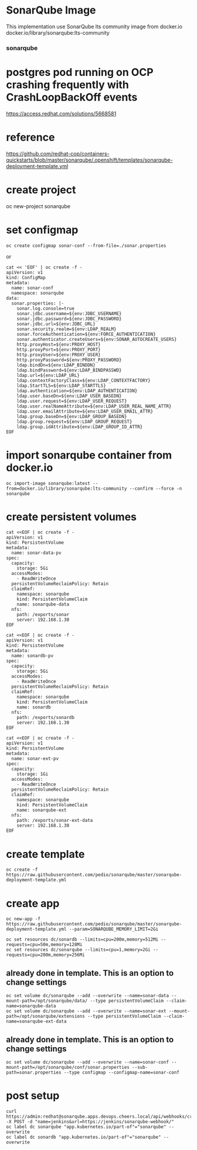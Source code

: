 # SonarQube Image 

This implementation use SonarQube lts community image from docker.io
docker.io/library/sonarqube:lts-community

### sonarqube

# postgres pod running on OCP crashing frequently with CrashLoopBackOff events
https://access.redhat.com/solutions/5668581

# reference
https://github.com/redhat-cop/containers-quickstarts/blob/master/sonarqube/.openshift/templates/sonarqube-deployment-template.yml

# create project
oc new-project sonarqube

# set configmap
```
oc create configmap sonar-conf --from-file=./sonar.properties
```

or 

```
cat << 'EOF' | oc create -f -
apiVersion: v1
kind: ConfigMap
metadata:
  name: sonar-conf
  namespace: sonarqube
data:
  sonar.properties: |-
    sonar.log.console=true
    sonar.jdbc.username=${env:JDBC_USERNAME}
    sonar.jdbc.password=${env:JDBC_PASSWORD}
    sonar.jdbc.url=${env:JDBC_URL}
    sonar.security.realm=${env:LDAP_REALM}
    sonar.forceAuthentication=${env:FORCE_AUTHENTICATION}
    sonar.authenticator.createUsers=${env:SONAR_AUTOCREATE_USERS}
    http.proxyHost=${env:PROXY_HOST}
    http.proxyPort=${env:PROXY_PORT}
    http.proxyUser=${env:PROXY_USER}
    http.proxyPassword=${env:PROXY_PASSWORD}
    ldap.bindDn=${env:LDAP_BINDDN}
    ldap.bindPassword=${env:LDAP_BINDPASSWD}
    ldap.url=${env:LDAP_URL}
    ldap.contextFactoryClass=${env:LDAP_CONTEXTFACTORY}
    ldap.StartTLS=${env:LDAP_STARTTLS}
    ldap.authentication=${env:LDAP_AUTHENTICATION}
    ldap.user.baseDn=${env:LDAP_USER_BASEDN}
    ldap.user.request=${env:LDAP_USER_REQUEST}
    ldap.user.realNameAttribute=${env:LDAP_USER_REAL_NAME_ATTR}
    ldap.user.emailAttribute=${env:LDAP_USER_EMAIL_ATTR}
    ldap.group.baseDn=${env:LDAP_GROUP_BASEDN}
    ldap.group.request=${env:LDAP_GROUP_REQUEST}
    ldap.group.idAttribute=${env:LDAP_GROUP_ID_ATTR}
EOF
```
# import sonarqube container from docker.io
```
oc import-image sonarqube:latest --from=docker.io/library/sonarqube:lts-community --confirm --force -n sonarqube
```

# create persistent volumes
```
cat <<EOF | oc create -f -
apiVersion: v1
kind: PersistentVolume
metadata:
  name: sonar-data-pv
spec:
  capacity:
    storage: 5Gi
  accessModes:
    - ReadWriteOnce
  persistentVolumeReclaimPolicy: Retain
  claimRef:
    namespace: sonarqube
    kind: PersistentVolumeClaim
    name: sonarqube-data
  nfs:
    path: /exports/sonar
    server: 192.168.1.30
EOF
```
```
cat <<EOF | oc create -f -
apiVersion: v1
kind: PersistentVolume
metadata:
  name: sonardb-pv
spec:
  capacity:
    storage: 5Gi
  accessModes:
    - ReadWriteOnce
  persistentVolumeReclaimPolicy: Retain
  claimRef:
    namespace: sonarqube
    kind: PersistentVolumeClaim
    name: sonardb
  nfs:
    path: /exports/sonardb
    server: 192.168.1.30
EOF
```
```
cat <<EOF | oc create -f -
apiVersion: v1
kind: PersistentVolume
metadata:
  name: sonar-ext-pv
spec:
  capacity:
    storage: 1Gi
  accessModes:
    - ReadWriteOnce
  persistentVolumeReclaimPolicy: Retain
  claimRef:
    namespace: sonarqube
    kind: PersistentVolumeClaim
    name: sonarqube-ext
  nfs:
    path: /exports/sonar-ext-data
    server: 192.168.1.30
EOF
```

# create template
```
oc create -f https://raw.githubusercontent.com/pedio/sonarqube/master/sonarqube-deployment-template.yml
```

# create app
```
oc new-app -f https://raw.githubusercontent.com/pedio/sonarqube/master/sonarqube-deployment-template.yml --param=SONARQUBE_MEMORY_LIMIT=2Gi
```

```
oc set resources dc/sonardb --limits=cpu=200m,memory=512Mi --requests=cpu=50m,memory=128Mi
oc set resources dc/sonarqube --limits=cpu=1,memory=2Gi --requests=cpu=200m,memory=256Mi
```

## already done in template.  This is an option to change settings
```
oc set volume dc/sonarqube --add --overwrite --name=sonar-data --mount-path=/opt/sonarqube/data/ --type persistentVolumeClaim --claim-name=sonarqube-data
oc set volume dc/sonarqube --add --overwrite --name=sonar-ext --mount-path=/opt/sonarqube/extensions --type persistentVolumeClaim --claim-name=sonarqube-ext-data
```

## already done in template.  This is an option to change settings 
```
oc set volume dc/sonarqube --add --overwrite --name=sonar-conf --mount-path=/opt/sonarqube/conf/sonar.properties --sub-path=sonar.properties --type configmap --configmap-name=sonar-conf
```

# post setup
```
curl https://admin:redhat@sonarqube.apps.devops.cheers.local/api/webhooks/create -X POST -d "name=jenkins&url=https://jenkins/sonarqube-webhook/"
oc label dc sonarqube "app.kubernetes.io/part-of"="sonarqube" --overwrite
oc label dc sonardb "app.kubernetes.io/part-of"="sonarqube" --overwrite
```

